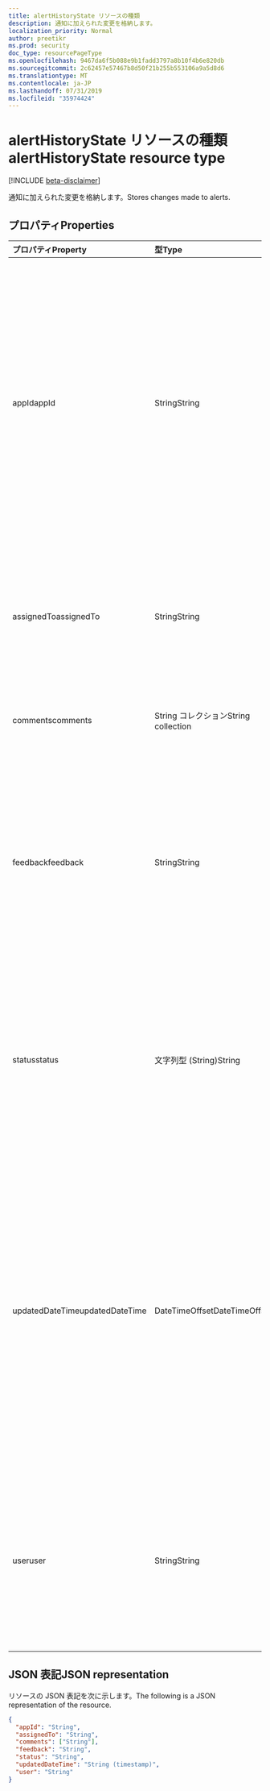 ```yaml
---
title: alertHistoryState リソースの種類
description: 通知に加えられた変更を格納します。
localization_priority: Normal
author: preetikr
ms.prod: security
doc_type: resourcePageType
ms.openlocfilehash: 9467da6f5b088e9b1fadd3797a8b10f4b6e820db
ms.sourcegitcommit: 2c62457e57467b8d50f21b255b553106a9a5d8d6
ms.translationtype: MT
ms.contentlocale: ja-JP
ms.lasthandoff: 07/31/2019
ms.locfileid: "35974424"
---
```

# <a name="alerthistorystate-resource-type"></a><span data-ttu-id="18148-103">alertHistoryState リソースの種類</span><span class="sxs-lookup"><span data-stu-id="18148-103">alertHistoryState resource type</span></span>

[!INCLUDE [beta-disclaimer](../../includes/beta-disclaimer.md)]

<span data-ttu-id="18148-104">通知に加えられた変更を格納します。</span><span class="sxs-lookup"><span data-stu-id="18148-104">Stores changes made to alerts.</span></span>

## <a name="properties"></a><span data-ttu-id="18148-105">プロパティ</span><span class="sxs-lookup"><span data-stu-id="18148-105">Properties</span></span>

| <span data-ttu-id="18148-106">プロパティ</span><span class="sxs-lookup"><span data-stu-id="18148-106">Property</span></span>     | <span data-ttu-id="18148-107">型</span><span class="sxs-lookup"><span data-stu-id="18148-107">Type</span></span>        | <span data-ttu-id="18148-108">説明</span><span class="sxs-lookup"><span data-stu-id="18148-108">Description</span></span> |
|:-------------|:------------|:------------|
|<span data-ttu-id="18148-109">appId</span><span class="sxs-lookup"><span data-stu-id="18148-109">appId</span></span>|<span data-ttu-id="18148-110">String</span><span class="sxs-lookup"><span data-stu-id="18148-110">String</span></span>| <span data-ttu-id="18148-111">通知に更新プログラム (パッチ) を送信した、呼び出し元アプリケーションのアプリケーション ID。</span><span class="sxs-lookup"><span data-stu-id="18148-111">The Application ID of the calling application that submitted an update (PATCH) to the alert.</span></span> <span data-ttu-id="18148-112">AppId は、認証トークンから抽出され、呼び出し元アプリケーションによって手動で入力されることはありません。</span><span class="sxs-lookup"><span data-stu-id="18148-112">The appId should be extracted from the auth token and not entered manually by the calling application.</span></span> |
|<span data-ttu-id="18148-113">assignedTo</span><span class="sxs-lookup"><span data-stu-id="18148-113">assignedTo</span></span>|<span data-ttu-id="18148-114">String</span><span class="sxs-lookup"><span data-stu-id="18148-114">String</span></span>| <span data-ttu-id="18148-115">通知が割り当てられたユーザーの UPN (注: 通知は、最新の値/UPN のみを保存します)。</span><span class="sxs-lookup"><span data-stu-id="18148-115">UPN of user the alert was assigned to (note: alert.assignedTo only stores the last value/UPN).</span></span> |
|<span data-ttu-id="18148-116">comments</span><span class="sxs-lookup"><span data-stu-id="18148-116">comments</span></span>|<span data-ttu-id="18148-117">String コレクション</span><span class="sxs-lookup"><span data-stu-id="18148-117">String collection</span></span>|<span data-ttu-id="18148-118">サインインしているユーザーによって入力されたコメント。</span><span class="sxs-lookup"><span data-stu-id="18148-118">Comment entered by signed-in user.</span></span>|
|<span data-ttu-id="18148-119">feedback</span><span class="sxs-lookup"><span data-stu-id="18148-119">feedback</span></span>|<span data-ttu-id="18148-120">String</span><span class="sxs-lookup"><span data-stu-id="18148-120">String</span></span>| <span data-ttu-id="18148-121">この更新プログラムの通知に関するアナリストからのフィードバック。</span><span class="sxs-lookup"><span data-stu-id="18148-121">Analyst feedback on the alert in this update.</span></span> <span data-ttu-id="18148-122">使用可能な値は、`unknown`、`truePositive`、`falsePositive`、`benignPositive` です。</span><span class="sxs-lookup"><span data-stu-id="18148-122">Possible values are: `unknown`, `truePositive`, `falsePositive`, `benignPositive`.</span></span>|
|<span data-ttu-id="18148-123">status</span><span class="sxs-lookup"><span data-stu-id="18148-123">status</span></span>|<span data-ttu-id="18148-124">文字列型 (String)</span><span class="sxs-lookup"><span data-stu-id="18148-124">String</span></span>| <span data-ttu-id="18148-125">警告の状態の値 (更新された場合)。</span><span class="sxs-lookup"><span data-stu-id="18148-125">Alert status value (if updated).</span></span> <span data-ttu-id="18148-126">可能な値は、`unknown`、`newAlert`、`inProgress`、`resolved`、`dismissed` です。</span><span class="sxs-lookup"><span data-stu-id="18148-126">Possible values are: `unknown`, `newAlert`, `inProgress`, `resolved`, `dismissed`.</span></span>|
|<span data-ttu-id="18148-127">updatedDateTime</span><span class="sxs-lookup"><span data-stu-id="18148-127">updatedDateTime</span></span>|<span data-ttu-id="18148-128">DateTimeOffset</span><span class="sxs-lookup"><span data-stu-id="18148-128">DateTimeOffset</span></span>| <span data-ttu-id="18148-129">通知の更新日時。</span><span class="sxs-lookup"><span data-stu-id="18148-129">Date and time of the alert update.</span></span> <span data-ttu-id="18148-130">Timestamp 型は、ISO 8601 形式を使用して日付と時刻の情報を表し、必ず UTC 時間です。</span><span class="sxs-lookup"><span data-stu-id="18148-130">The Timestamp type represents date and time information using ISO 8601 format and is always in UTC time.</span></span> <span data-ttu-id="18148-131">たとえば、2014 年 1 月 1 日午前 0 時 (UTC) は、次のようになります。`'2014-01-01T00:00:00Z'`</span><span class="sxs-lookup"><span data-stu-id="18148-131">For example, midnight UTC on Jan 1, 2014 would look like this: `'2014-01-01T00:00:00Z'`</span></span>|
|<span data-ttu-id="18148-132">user</span><span class="sxs-lookup"><span data-stu-id="18148-132">user</span></span>|<span data-ttu-id="18148-133">String</span><span class="sxs-lookup"><span data-stu-id="18148-133">String</span></span>| <span data-ttu-id="18148-134">アラートを更新したサインインしているユーザーの UPN (ユーザー/委任された認証モードの場合は、ベアラートークンから取得)。</span><span class="sxs-lookup"><span data-stu-id="18148-134">UPN of the signed-in user that updated the alert (taken from the bearer token - if in user/delegated auth mode).</span></span> |

## <a name="json-representation"></a><span data-ttu-id="18148-135">JSON 表記</span><span class="sxs-lookup"><span data-stu-id="18148-135">JSON representation</span></span>

<span data-ttu-id="18148-136">リソースの JSON 表記を次に示します。</span><span class="sxs-lookup"><span data-stu-id="18148-136">The following is a JSON representation of the resource.</span></span>

<!-- {
  "blockType": "resource",
  "optionalProperties": [

  ],
  "@odata.type": "microsoft.graph.alertHistoryState",
  "baseType": null
}-->

```json
{
  "appId": "String",
  "assignedTo": "String",
  "comments": ["String"],
  "feedback": "String",
  "status": "String",
  "updatedDateTime": "String (timestamp)",
  "user": "String"
}
```

<!-- uuid: 16cd6b66-4b1a-43a1-adaf-3a886856ed98
2019-02-04 14:57:30 UTC -->
<!-- {
  "type": "#page.annotation",
  "description": "alertHistoryState resource",
  "keywords": "",
  "section": "documentation",
  "tocPath": ""
}-->
